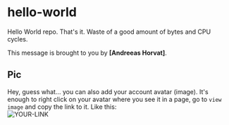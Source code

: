 # hello-world

Hello World repo. That's it. Waste of a good amount of bytes and CPU cycles.

This message is brought to you by **[Andreeas Horvat]**.

## Pic

Hey, guess what... you can also add your account avatar (image). It's enough to right click on your avatar where you see it in a page, go to `view image` and copy the link to it.
Like this:  
![YOUR-LINK](https://avatars2.githubusercontent.com/u/7242607?s=60&v=4)
